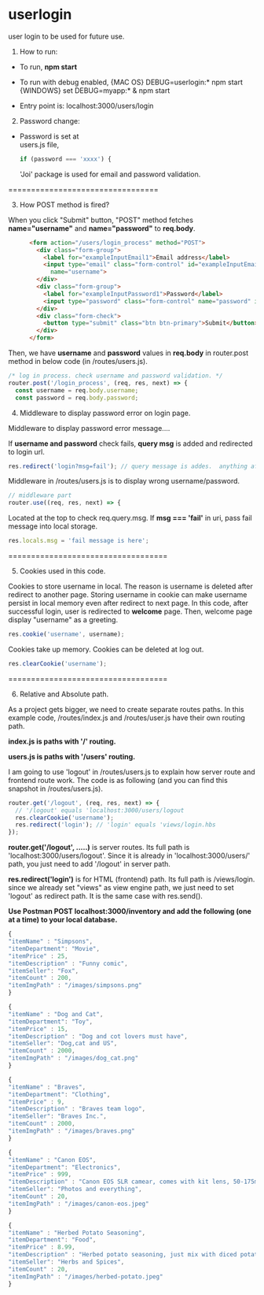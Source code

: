 # userlogin

user login to be used for future use.

1. How to run:

- To run,
  **npm start**

- To run with debug enabled,
  {MAC OS}
  DEBUG=userlogin:\* npm start
  {WINDOWS}
  set DEBUG=myapp:\* & npm start

- Entry point is:
  localhost:3000/users/login

2. Password change:

- Password is set at  
   users.js file,
  ```javascript
  if (password === 'xxxx') {
  ```
  'Joi' package is used for email and password validation.

=================================

3. How POST method is fired?

When you click "Submit" button, "POST" method fetches **name="username"** and **name="password"** to **req.body**.

```html
      <form action="/users/login_process" method="POST">
        <div class="form-group">
          <label for="exampleInputEmail1">Email address</label>
          <input type="email" class="form-control" id="exampleInputEmail1" aria-describedby="emailHelp" placeholder="Enter email"
            name="username">
        </div>
        <div class="form-group">
          <label for="exampleInputPassword1">Password</label>
          <input type="password" class="form-control" name="password" id="password" placeholder="Password" name="password">
        </div>
        <div class="form-check">
          <button type="submit" class="btn btn-primary">Submit</button>
        </div>
      </form>
```

Then, we have **username** and **password** values in **req.body** in router.post method in below code (in /routes/users.js).

```javascript
/* log in process. check username and password validation. */
router.post('/login_process', (req, res, next) => {
  const username = req.body.username;
  const password = req.body.password;
```

4. Middleware to display password error on login page.

Middleware to display password error message....

If **username and password** check fails, **query msg** is added and redirected to login url.

```javascript
res.redirect('login?msg=fail'); // query message is addes.  anything after ? is qeury message
```

Middleware in /routes/users.js is to display wrong username/password.

```javascript
// middleware part
router.use((req, res, next) => {
```

Located at the top to check req.query.msg. If **msg === 'fail'** in uri, pass fail message into local storage.

```javascript
res.locals.msg = 'fail message is here';
```

===================================

5. Cookies used in this code.

Cookies to store username in local. The reason is username is deleted after redirect to another page. Storing username in cookie can make username persist in local memory even after redirect to next page. In this code, after successful login, user is redirected to **welcome** page. Then, welcome page display "username" as a greeting.

```javascript
res.cookie('username', username);
```

Cookies take up memory. Cookies can be deleted at log out.

```javascript
res.clearCookie('username');
```

===================================

6. Relative and Absolute path.

As a project gets bigger, we need to create separate routes paths. In this example code, /routes/index.js and /routes/user.js have their own routing path.

**index.js is paths with '/' routing.**

**users.js is paths with '/users' routing.**

I am going to use 'logout' in /routes/users.js to explain how server route and frontend route work. The code is as following (and you can find this snapshot in /routes/users.js).

```javascript
router.get('/logout', (req, res, next) => {
  // '/logout' equals 'localhost:3000/users/logout
  res.clearCookie('username');
  res.redirect('login'); // 'login' equals 'views/login.hbs
});
```

**router.get('/logout', .....)**
is server routes. Its full path is 'localhost:3000/users/logout'. Since it is already in 'localhost:3000/users/' path, you just need to add '/logout' in server path.

**res.redirect('login')** is for HTML (frontend) path. Its full path is /views/login. since we already set "views" as view engine path, we just need to set 'logout' as redirect path. It is the same case with res.send().

**Use Postman POST localhost:3000/inventory and add the following (one at a time) to your local database.**

```javascript
{
"itemName" : "Simpsons",
"itemDepartment": "Movie",
"itemPrice" : 25,
"itemDescription" : "Funny comic",
"itemSeller": "Fox",
"itemCount" : 200,
"itemImgPath" : "/images/simpsons.png"
}

{
"itemName" : "Dog and Cat",
"itemDepartment": "Toy",
"itemPrice" : 15,
"itemDescription" : "Dog and cot lovers must have",
"itemSeller": "Dog,cat and US",
"itemCount" : 2000,
"itemImgPath" : "/images/dog_cat.png"
}

{
"itemName" : "Braves",
"itemDepartment": "Clothing",
"itemPrice" : 9,
"itemDescription" : "Braves team logo",
"itemSeller": "Braves Inc.",
"itemCount" : 2000,
"itemImgPath" : "/images/braves.png"
}

{
"itemName" : "Canon EOS",
"itemDepartment": "Electronics",
"itemPrice" : 999,
"itemDescription" : "Canon EOS SLR camear, comes with kit lens, 50-175mm",
"itemSeller": "Photos and everything",
"itemCount" : 20,
"itemImgPath" : "/images/canon-eos.jpeg"
}

{
"itemName" : "Herbed Potato Seasoning",
"itemDepartment": "Food",
"itemPrice" : 8.99,
"itemDescription" : "Herbed potato seasoning, just mix with diced potatos and oven bake for 40min at 400F, Great taste.",
"itemSeller": "Herbs and Spices",
"itemCount" : 20,
"itemImgPath" : "/images/herbed-potato.jpeg"
}
```
